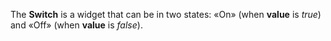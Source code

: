 The **Switch** is&nbsp;a&nbsp;widget that can be&nbsp;in&nbsp;two states: &laquo;On&raquo; (when **value** is _true_) and &laquo;Off&raquo; (when **value** is _false_).